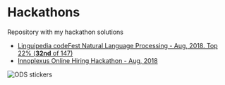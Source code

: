 # Hackathons
Repository with my hackathon solutions<br>
* <a href="https://github.com/kcostya/hackathons-solutions/tree/master/linguipedia">Linguipedia codeFest Natural Language Processing - Aug, 2018. Top 22% (<b>32nd</b> of 147)</a><br>
* <a href="https://github.com/kcostya/hackathons-solutions/tree/master/innoplexus">Innoplexus Online Hiring Hackathon - Aug, 2018</a><br>

![ODS stickers](https://github.com/kcostya/hackathons-solutions/blob/master/tag_hackathon.png)
